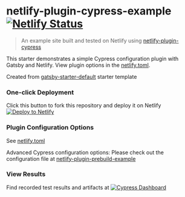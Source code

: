 # netlify-plugin-cypress-example [![Netlify Status](https://api.netlify.com/api/v1/badges/6f4acde7-5ecb-48f7-807b-3b4b5da57f25/deploy-status)](https://app.netlify.com/sites/netlify-plugin-cypress-example/deploys)
> An example site built and tested on Netlify using [netlify-plugin-cypress](https://github.com/cypress-io/netlify-plugin-cypress)

This starter demonstrates a simple Cypress configuration plugin with Gatsby and Netlify. View plugin options in the [netlify.toml](netlify.toml).

Created from [gatsby-starter-default](https://www.gatsbyjs.org/starters/gatsbyjs/gatsby-starter-default/) starter template

### One-click Deployment
Click this button to fork this repository and deploy it on Netlify [![Deploy to Netlify](https://www.netlify.com/img/deploy/button.svg)](https://app.netlify.com/start/deploy?repository=https://github.com/cypress-io/netlify-plugin-cypress-example)

### Plugin Configuration Options
See [netlify.toml](netlify.toml)

Advanced Cypress configuration options: Please check out the configuration file at [netlify-plugin-prebuild-example](https://github.com/cypress-io/netlify-plugin-cypress-example/blob/master/netlify.toml)

### View Results
Find recorded test results and artifacts at [![Cypress Dashboard](https://img.shields.io/badge/cypress-dashboard-brightgreen.svg)](https://dashboard.cypress.io/#/projects/ih9cap/runs)
